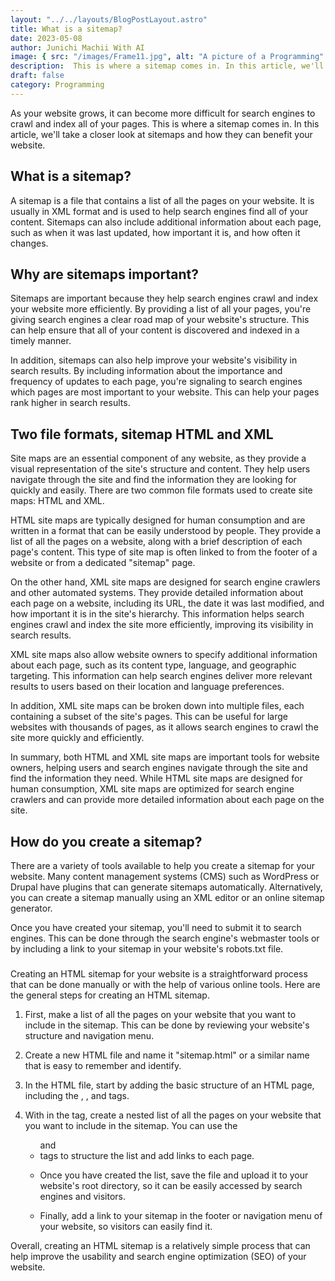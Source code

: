 ```yaml
---
layout: "../../layouts/BlogPostLayout.astro"
title: What is a sitemap?
date: 2023-05-08
author: Junichi Machii With AI
image: { src: "/images/Frame11.jpg", alt: "A picture of a Programming" }
description:  This is where a sitemap comes in. In this article, we'll take a closer look at sitemaps and how they can benefit your website.
draft: false
category: Programming
---
```


As your website grows, it can become more difficult for search engines to crawl and index all of your pages. This is where a sitemap comes in. In this article, we'll take a closer look at sitemaps and how they can benefit your website.

## What is a sitemap?
A sitemap is a file that contains a list of all the pages on your website. It is usually in XML format and is used to help search engines find all of your content. Sitemaps can also include additional information about each page, such as when it was last updated, how important it is, and how often it changes.

## Why are sitemaps important?
Sitemaps are important because they help search engines crawl and index your website more efficiently. By providing a list of all your pages, you're giving search engines a clear road map of your website's structure. This can help ensure that all of your content is discovered and indexed in a timely manner.

In addition, sitemaps can also help improve your website's visibility in search results. By including information about the importance and frequency of updates to each page, you're signaling to search engines which pages are most important to your website. This can help your pages rank higher in search results.

## Two file formats, sitemap HTML and XML

Site maps are an essential component of any website, as they provide a visual representation of the site's structure and content. They help users navigate through the site and find the information they are looking for quickly and easily. There are two common file formats used to create site maps: HTML and XML.

HTML site maps are typically designed for human consumption and are written in a format that can be easily understood by people. They provide a list of all the pages on a website, along with a brief description of each page's content. This type of site map is often linked to from the footer of a website or from a dedicated "sitemap" page.

On the other hand, XML site maps are designed for search engine crawlers and other automated systems. They provide detailed information about each page on a website, including its URL, the date it was last modified, and how important it is in the site's hierarchy. This information helps search engines crawl and index the site more efficiently, improving its visibility in search results.

XML site maps also allow website owners to specify additional information about each page, such as its content type, language, and geographic targeting. This information can help search engines deliver more relevant results to users based on their location and language preferences.

In addition, XML site maps can be broken down into multiple files, each containing a subset of the site's pages. This can be useful for large websites with thousands of pages, as it allows search engines to crawl the site more quickly and efficiently.

In summary, both HTML and XML site maps are important tools for website owners, helping users and search engines navigate through the site and find the information they need. While HTML site maps are designed for human consumption, XML site maps are optimized for search engine crawlers and can provide more detailed information about each page on the site.

## How do you create a sitemap?

There are a variety of tools available to help you create a sitemap for your website. Many content management systems (CMS) such as WordPress or Drupal have plugins that can generate sitemaps automatically. Alternatively, you can create a sitemap manually using an XML editor or an online sitemap generator.

Once you have created your sitemap, you'll need to submit it to search engines. This can be done through the search engine's webmaster tools or by including a link to your sitemap in your website's robots.txt file.

### 

Creating an HTML sitemap for your website is a straightforward process that can be done manually or with the help of various online tools. Here are the general steps for creating an HTML sitemap.

1. First, make a list of all the pages on your website that you want to include in the sitemap. This can be done by reviewing your website's structure and navigation menu.

2. Create a new HTML file and name it "sitemap.html" or a similar name that is easy to remember and identify.

3. In the HTML file, start by adding the basic structure of an HTML page, including the <html>, <head>, and <body> tags.

4. With in the <body> tag, create a nested list of all the pages on your website that you want to include in the sitemap. You can use the <ul> and <li> tags to structure the list and add links to each page.

5. Once you have created the list, save the file and upload it to your website's root directory, so it can be easily accessed by search engines and visitors.

6. Finally, add a link to your sitemap in the footer or navigation menu of your website, so visitors can easily find it.

Overall, creating an HTML sitemap is a relatively simple process that can help improve the usability and search engine optimization (SEO) of your website.